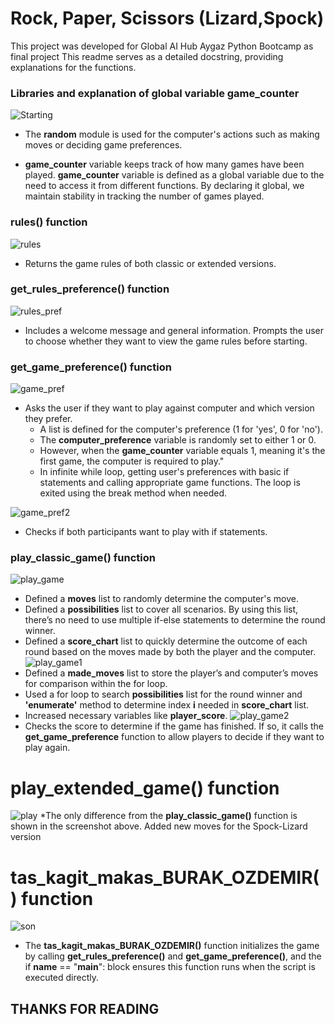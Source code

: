 # Rock, Paper, Scissors (Lizard,Spock)
This project was developed for Global AI Hub Aygaz Python Bootcamp as final project
This readme serves as a detailed docstring, providing explanations for the functions.
### Libraries and explanation of global variable game_counter
![Starting](screenshots/lib_glob_var.png)

* The **random** module is used for the computer's actions such as making moves or deciding game preferences.

*  **game_counter** variable keeps track of how many games have been played. 
**game_counter** variable is defined as a global variable due to the need to access it from different functions.
By declaring it global, we maintain stability in tracking the number of games played.

### rules() function
![rules](screenshots/rules.png)
* Returns the game rules of both classic or extended versions.
### get_rules_preference() function
![rules_pref](screenshots/rules_preferences.png)
* Includes a welcome message and general information. Prompts the user to choose whether they want to view the game rules before starting.
### get_game_preference() function
![game_pref](screenshots/game_preferences_1.png)
* Asks the user if they want to play against computer and which version they prefer.
  * A list is defined for the computer's preference (1 for 'yes', 0 for 'no').
  * The **computer_preference** variable is randomly set to either 1 or 0.
  * However, when the **game_counter** variable equals 1, meaning it's the first game, the computer is required to play."
  *  In infinite while loop, getting user's preferences with basic if statements and calling appropriate game functions.
  The loop is exited using the break method when needed.

![game_pref2](screenshots/game_preferences_2.png)
* Checks if both participants want to play with if statements.
### play_classic_game() function
![play_game](screenshots/play_classic.png)
* Defined a **moves** list to randomly determine the computer's move.
* Defined a **possibilities** list to cover all scenarios. By using this list, there’s no need to use multiple if-else statements to determine the round winner.
* Defined a **score_chart** list to quickly determine the outcome of each round based on the moves made by both the player and the computer.
![play_game1](screenshots/play_classic_1.png)
* Defined a **made_moves** list to store the player’s and computer’s moves for comparison within the for loop.
* Used a for loop to search **possibilities** list for the round winner and **'enumerate'** method to determine index **i** needed in **score_chart** list.
* Increased necessary variables like **player_score**.
![play_game2](screenshots/play_classic_2.png)
* Checks the score to determine if the game has finished. If so, it calls the **get_game_preference** function to allow players to decide if they want to play again.
# play_extended_game() function
![play](screenshots/play_extended.png)
*The only difference from the **play_classic_game()** function is shown in the screenshot above.
Added new moves for the Spock-Lizard version
# tas_kagit_makas_BURAK_OZDEMIR() function
![son](screenshots/son.png)

* The **tas_kagit_makas_BURAK_OZDEMIR()** function initializes the game by calling **get_rules_preference()** and **get_game_preference()**, and the if __name__ == "__main__": block ensures this function runs when the script is executed directly.


__THANKS FOR READING__
-